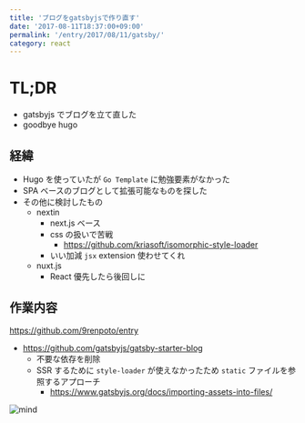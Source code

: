 ```yaml
---
title: 'ブログをgatsbyjsで作り直す'
date: '2017-08-11T18:37:00+09:00'
permalink: '/entry/2017/08/11/gatsby/'
category: react
---
```


# TL;DR

- gatsbyjs でブログを立て直した
- goodbye hugo

## 経緯

- Hugo を使っていたが `Go Template` に勉強要素がなかった
- SPA ベースのブログとして拡張可能なものを探した
- その他に検討したもの
  - nextin
    - next.js ベース
    - css の扱いで苦戦
      - <https://github.com/kriasoft/isomorphic-style-loader>
    - いい加減 `jsx` extension 使わせてくれ
  - nuxt.js
    - React 優先したら後回しに

## 作業内容

<https://github.com/9renpoto/entry>

- <https://github.com/gatsbyjs/gatsby-starter-blog>
  - 不要な依存を削除
  - SSR するために `style-loader` が使えなかったため `static` ファイルを参照するアプローチ
    - <https://www.gatsbyjs.org/docs/importing-assets-into-files/>

![mind](https://media.giphy.com/media/tT0wtdSJvE0Rq/giphy.gif)
